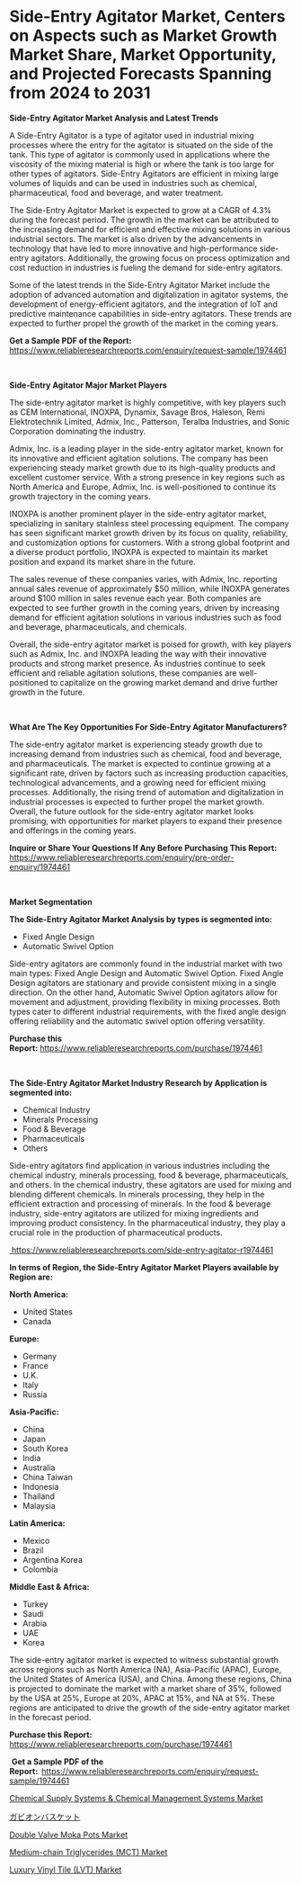 <p><h1>Side-Entry Agitator Market, Centers on Aspects such as Market Growth Market Share, Market Opportunity, and Projected Forecasts Spanning from 2024 to 2031</h1></p><p><strong>Side-Entry Agitator Market Analysis and Latest Trends</strong></p>
<p><p>A Side-Entry Agitator is a type of agitator used in industrial mixing processes where the entry for the agitator is situated on the side of the tank. This type of agitator is commonly used in applications where the viscosity of the mixing material is high or where the tank is too large for other types of agitators. Side-Entry Agitators are efficient in mixing large volumes of liquids and can be used in industries such as chemical, pharmaceutical, food and beverage, and water treatment.</p><p>The Side-Entry Agitator Market is expected to grow at a CAGR of 4.3% during the forecast period. The growth in the market can be attributed to the increasing demand for efficient and effective mixing solutions in various industrial sectors. The market is also driven by the advancements in technology that have led to more innovative and high-performance side-entry agitators. Additionally, the growing focus on process optimization and cost reduction in industries is fueling the demand for side-entry agitators.</p><p>Some of the latest trends in the Side-Entry Agitator Market include the adoption of advanced automation and digitalization in agitator systems, the development of energy-efficient agitators, and the integration of IoT and predictive maintenance capabilities in side-entry agitators. These trends are expected to further propel the growth of the market in the coming years.</p></p>
<p><strong>Get a Sample PDF of the Report:&nbsp;</strong> <a href="https://www.reliableresearchreports.com/enquiry/request-sample/1974461">https://www.reliableresearchreports.com/enquiry/request-sample/1974461</a></p>
<p>&nbsp;</p>
<p><strong>Side-Entry Agitator Major Market Players</strong></p>
<p><p>The side-entry agitator market is highly competitive, with key players such as CEM International, INOXPA, Dynamix, Savage Bros, Haleson, Remi Elektrotechnik Limited, Admix, Inc., Patterson, Teralba Industries, and Sonic Corporation dominating the industry.</p><p>Admix, Inc. is a leading player in the side-entry agitator market, known for its innovative and efficient agitation solutions. The company has been experiencing steady market growth due to its high-quality products and excellent customer service. With a strong presence in key regions such as North America and Europe, Admix, Inc. is well-positioned to continue its growth trajectory in the coming years.</p><p>INOXPA is another prominent player in the side-entry agitator market, specializing in sanitary stainless steel processing equipment. The company has seen significant market growth driven by its focus on quality, reliability, and customization options for customers. With a strong global footprint and a diverse product portfolio, INOXPA is expected to maintain its market position and expand its market share in the future.</p><p>The sales revenue of these companies varies, with Admix, Inc. reporting annual sales revenue of approximately $50 million, while INOXPA generates around $100 million in sales revenue each year. Both companies are expected to see further growth in the coming years, driven by increasing demand for efficient agitation solutions in various industries such as food and beverage, pharmaceuticals, and chemicals.</p><p>Overall, the side-entry agitator market is poised for growth, with key players such as Admix, Inc. and INOXPA leading the way with their innovative products and strong market presence. As industries continue to seek efficient and reliable agitation solutions, these companies are well-positioned to capitalize on the growing market demand and drive further growth in the future.</p></p>
<p>&nbsp;</p>
<p><strong>What Are The Key Opportunities For Side-Entry Agitator Manufacturers?</strong></p>
<p><p>The side-entry agitator market is experiencing steady growth due to increasing demand from industries such as chemical, food and beverage, and pharmaceuticals. The market is expected to continue growing at a significant rate, driven by factors such as increasing production capacities, technological advancements, and a growing need for efficient mixing processes. Additionally, the rising trend of automation and digitalization in industrial processes is expected to further propel the market growth. Overall, the future outlook for the side-entry agitator market looks promising, with opportunities for market players to expand their presence and offerings in the coming years.</p></p>
<p><strong>Inquire or Share Your Questions If Any Before Purchasing This Report:</strong> <a href="https://www.reliableresearchreports.com/enquiry/pre-order-enquiry/1974461">https://www.reliableresearchreports.com/enquiry/pre-order-enquiry/1974461</a></p>
<p>&nbsp;</p>
<p><strong>Market Segmentation</strong></p>
<p><strong>The Side-Entry Agitator Market Analysis by types is segmented into:</strong></p>
<p><ul><li>Fixed Angle Design</li><li>Automatic Swivel Option</li></ul></p>
<p><p>Side-entry agitators are commonly found in the industrial market with two main types: Fixed Angle Design and Automatic Swivel Option. Fixed Angle Design agitators are stationary and provide consistent mixing in a single direction. On the other hand, Automatic Swivel Option agitators allow for movement and adjustment, providing flexibility in mixing processes. Both types cater to different industrial requirements, with the fixed angle design offering reliability and the automatic swivel option offering versatility.</p></p>
<p><strong>Purchase this Report:&nbsp;</strong><a href="https://www.reliableresearchreports.com/purchase/1974461">https://www.reliableresearchreports.com/purchase/1974461</a></p>
<p>&nbsp;</p>
<p><strong>The Side-Entry Agitator Market Industry Research by Application is segmented into:</strong></p>
<p><ul><li>Chemical Industry</li><li>Minerals Processing</li><li>Food & Beverage</li><li>Pharmaceuticals</li><li>Others</li></ul></p>
<p><p>Side-entry agitators find application in various industries including the chemical industry, minerals processing, food & beverage, pharmaceuticals, and others. In the chemical industry, these agitators are used for mixing and blending different chemicals. In minerals processing, they help in the efficient extraction and processing of minerals. In the food & beverage industry, side-entry agitators are utilized for mixing ingredients and improving product consistency. In the pharmaceutical industry, they play a crucial role in the production of pharmaceutical products.</p></p>
<p><a href="https://www.reliableresearchreports.com/side-entry-agitator-r1974461">&nbsp;https://www.reliableresearchreports.com/side-entry-agitator-r1974461</a></p>
<p><strong>In terms of Region, the Side-Entry Agitator Market Players available by Region are:</strong></p>
<p>
    <p> <strong> North America: </strong>
        <ul>
            <li>United States</li>
            <li>Canada</li>
        </ul>
        </p> 
    <p> <strong> Europe: </strong>
        <ul>
            <li>Germany</li>
            <li>France</li>
            <li>U.K.</li>
            <li>Italy</li>
            <li>Russia</li>
        </ul>
        </p> 
    <p> <strong> Asia-Pacific: </strong>
        <ul>
            <li>China</li>
            <li>Japan</li>
            <li>South Korea</li>
            <li>India</li>
            <li>Australia</li>
            <li>China Taiwan</li>
            <li>Indonesia</li>
            <li>Thailand</li>
            <li>Malaysia</li>
        </ul>
        </p> 
    <p> <strong> Latin America: </strong>
        <ul>
            <li>Mexico</li>
            <li>Brazil</li>
            <li>Argentina Korea</li>
            <li>Colombia</li>
        </ul>
        </p> 
    <p> <strong> Middle East & Africa: </strong>
        <ul>
            <li>Turkey</li>
            <li>Saudi</li>
            <li>Arabia</li>
            <li>UAE</li>
            <li>Korea</li>
        </ul>
    </p>
    </p>
<p><p>The side-entry agitator market is expected to witness substantial growth across regions such as North America (NA), Asia-Pacific (APAC), Europe, the United States of America (USA), and China. Among these regions, China is projected to dominate the market with a market share of 35%, followed by the USA at 25%, Europe at 20%, APAC at 15%, and NA at 5%. These regions are anticipated to drive the growth of the side-entry agitator market in the forecast period.</p></p>
<p><strong>Purchase this Report: </strong><a href="https://www.reliableresearchreports.com/purchase/1974461">https://www.reliableresearchreports.com/purchase/1974461</a></p>
<p>&nbsp;<strong>Get a Sample PDF of the Report:&nbsp;&nbsp;</strong><a href="https://www.reliableresearchreports.com/enquiry/request-sample/1974461">https://www.reliableresearchreports.com/enquiry/request-sample/1974461</a></p>
<p><strong></strong></p>
<p><p><a href="https://github.com/changoleonlaverguenzanoexiste/Market-Research-Report-List-3/blob/main/chemical-supply-systems-chemical-management-systems-market.md">Chemical Supply Systems & Chemical Management Systems Market</a></p><p><a href="https://medium.com/@oswaldoavarro768546/%E3%82%AC%E3%83%93%E3%82%AA%E3%83%B3%E3%83%90%E3%82%B9%E3%82%B1%E3%83%83%E3%83%88%E5%B8%82%E5%A0%B4%E3%81%AF-%E5%B8%82%E5%A0%B4%E3%82%B7%E3%82%A7%E3%82%A2-%E3%82%B5%E3%82%A4%E3%82%BA-%E3%81%8A%E3%82%88%E3%81%B32031%E5%B9%B4%E3%81%BE%E3%81%A7%E3%81%AE%E4%BA%88%E6%B8%AC%E3%82%92%E4%B8%AD%E5%BF%83%E3%81%AB%E5%B1%95%E9%96%8B%E3%81%97%E3%81%A6%E3%81%84%E3%81%BE%E3%81%99-d28d050d9c59">ガビオンバスケット</a></p><p><a href="https://www.linkedin.com/pulse/double-valve-moka-pots-market-exploring-share-trends-hl7ze?trackingId=S3L1Ka%2BTRneHuYfmCFKKYg%3D%3D">Double Valve Moka Pots Market</a></p><p><a href="https://issuu.com/reportprime-2/docs/medium-chain-triglycerides-mct-market-size-2030.pp">Medium-chain Triglycerides (MCT) Market</a></p><p><a href="https://issuu.com/reportprime-2/docs/luxury-vinyl-tile-lvt-market-size-2030.pptx">Luxury Vinyl Tile (LVT) Market</a></p></p>